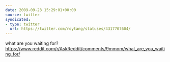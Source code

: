 ```yaml
---
date: 2009-09-23 15:29:01+00:00
source: twitter
syndicated:
- type: twitter
  url: https://twitter.com/roytang/statuses/4317707604/
---
```


what are you waiting for? https://www.reddit.com/r/AskReddit/comments/9mmom/what_are_you_waiting_for/